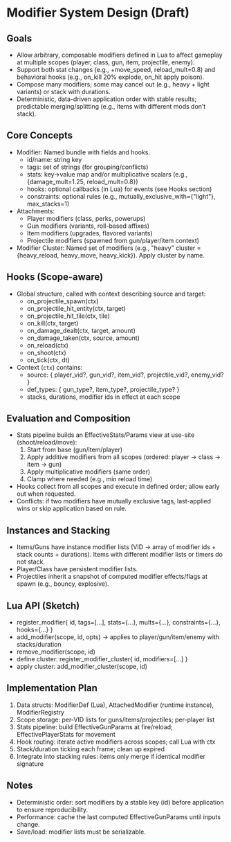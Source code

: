 Modifier System Design (Draft)
==============================

Goals
-----
- Allow arbitrary, composable modifiers defined in Lua to affect gameplay at multiple scopes (player, class, gun, item, projectile, enemy).
- Support both stat changes (e.g., +move_speed, reload_mult=0.8) and behavioral hooks (e.g., on_kill 20% explode, on_hit apply poison).
- Compose many modifiers; some may cancel out (e.g., heavy + light variants) or stack with durations.
- Deterministic, data-driven application order with stable results; predictable merging/splitting (e.g., items with different mods don’t stack).

Core Concepts
-------------
- Modifier: Named bundle with fields and hooks.
  - id/name: string key
  - tags: set of strings (for grouping/conflicts)
  - stats: key→value map and/or multiplicative scalars (e.g., {damage_mult=1.25, reload_mult=0.8})
  - hooks: optional callbacks (in Lua) for events (see Hooks section)
  - constraints: optional rules (e.g., mutually_exclusive_with={"light"}, max_stacks=1)
- Attachments:
  - Player modifiers (class, perks, powerups)
  - Gun modifiers (variants, roll-based affixes)
  - Item modifiers (upgrades, flavored variants)
  - Projectile modifiers (spawned from gun/player/item context)
- Modifier Cluster: Named set of modifiers (e.g., "heavy" cluster = {heavy_reload, heavy_move, heavy_kick}). Apply cluster by name.

Hooks (Scope-aware)
-------------------
- Global structure, called with context describing source and target:
  - on_projectile_spawn(ctx)
  - on_projectile_hit_entity(ctx, target)
  - on_projectile_hit_tile(ctx, tile)
  - on_kill(ctx, target)
  - on_damage_dealt(ctx, target, amount)
  - on_damage_taken(ctx, source, amount)
  - on_reload(ctx)
  - on_shoot(ctx)
  - on_tick(ctx, dt)
- Context (`ctx`) contains:
  - source: { player_vid?, gun_vid?, item_vid?, projectile_vid?, enemy_vid? }
  - def_types: { gun_type?, item_type?, projectile_type? }
  - stacks, durations, modifier ids in effect at each scope

Evaluation and Composition
--------------------------
- Stats pipeline builds an EffectiveStats/Params view at use-site (shoot/reload/move):
  1) Start from base (gun/item/player)
  2) Apply additive modifiers from all scopes (ordered: player → class → item → gun)
  3) Apply multiplicative modifiers (same order)
  4) Clamp where needed (e.g., min reload time)
- Hooks collect from all scopes and execute in defined order; allow early out when requested.
- Conflicts: if two modifiers have mutually exclusive tags, last-applied wins or skip application based on rule.

Instances and Stacking
----------------------
- Items/Guns have instance modifier lists (VID → array of modifier ids + stack counts + durations). Items with different modifier lists or timers do not stack.
- Player/Class have persistent modifier lists.
- Projectiles inherit a snapshot of computed modifier effects/flags at spawn (e.g., bouncy, explosive).

Lua API (Sketch)
----------------
- register_modifier{ id, tags=[...], stats={...}, mults={...}, constraints={...}, hooks={...} }
- add_modifier(scope, id, opts) → applies to player/gun/item/enemy with stacks/duration
- remove_modifier(scope, id)
- define cluster: register_modifier_cluster{ id, modifiers=[...] }
- apply cluster: add_modifier_cluster(scope, id)

Implementation Plan
-------------------
1) Data structs: ModifierDef (Lua), AttachedModifier (runtime instance), ModifierRegistry
2) Scope storage: per-VID lists for guns/items/projectiles; per-player list
3) Stats pipeline: build EffectiveGunParams at fire/reload; EffectivePlayerStats for movement
4) Hook routing: iterate active modifiers across scopes; call Lua with ctx
5) Stack/duration ticking each frame; clean up expired
6) Integrate into stacking rules: items only merge if identical modifier signature

Notes
-----
- Deterministic order: sort modifiers by a stable key (id) before application to ensure reproducibility.
- Performance: cache the last computed EffectiveGunParams until inputs change.
- Save/load: modifier lists must be serializable.

